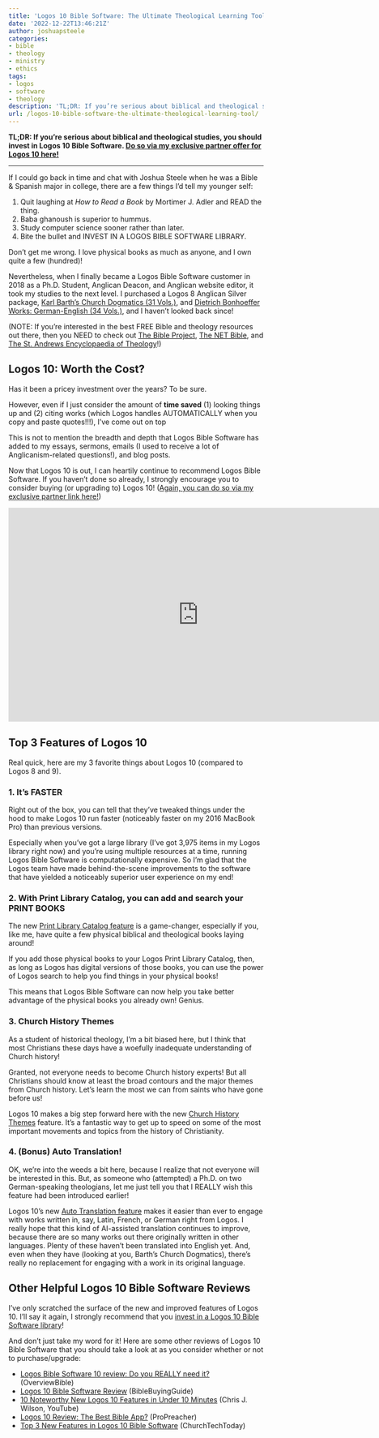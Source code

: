 ```yaml
---
title: 'Logos 10 Bible Software: The Ultimate Theological Learning Tool'
date: '2022-12-22T13:46:21Z'
author: joshuapsteele
categories:
- bible
- theology
- ministry
- ethics
tags:
- logos
- software
- theology
description: 'TL;DR: If you’re serious about biblical and theological studies, you should invest in Logos 10 Bible Software.'
url: /logos-10-bible-software-the-ultimate-theological-learning-tool/
---
```

**TL;DR: If you’re serious about biblical and theological studies, you should invest in Logos 10 Bible Software. [Do so via my exclusive partner offer for Logos 10 here!](https://partners.faithlife.com/click.track?CID=431490&AFID=529204)**

---

If I could go back in time and chat with Joshua Steele when he was a Bible &amp; Spanish major in college, there are a few things I’d tell my younger self:

1. Quit laughing at *How to Read a Book* by Mortimer J. Adler and READ the thing.
2. Baba ghanoush is superior to hummus.
3. Study computer science sooner rather than later.
4. Bite the bullet and INVEST IN A LOGOS BIBLE SOFTWARE LIBRARY.

Don’t get me wrong. I love physical books as much as anyone, and I own quite a few (hundred)!

Nevertheless, when I finally became a Logos Bible Software customer in 2018 as a Ph.D. Student, Anglican Deacon, and Anglican website editor, it took my studies to the next level. I purchased a Logos 8 Anglican Silver package, [Karl Barth’s Church Dogmatics (31 Vols.)](https://www.logos.com/product/5758/barths-church-dogmatics), and [Dietrich Bonhoeffer Works: German-English (34 Vols.)](https://www.logos.com/product/152651/dietrich-bonhoeffer-works-german-english), and I haven’t looked back since!

(NOTE: If you’re interested in the best FREE Bible and theology resources out there, then you NEED to check out [The Bible Project](https://bibleproject.com/), [The NET Bible](https://netbible.org/bible/Matthew+1#), and [The St. Andrews Encyclopaedia of Theology](https://www.saet.ac.uk/index.php/articles)!)

## Logos 10: Worth the Cost?

Has it been a pricey investment over the years? To be sure.

However, even if I just consider the amount of **time saved** (1) looking things up and (2) citing works (which Logos handles AUTOMATICALLY when you copy and paste quotes!!!), I’ve come out on top

This is not to mention the breadth and depth that Logos Bible Software has added to my essays, sermons, emails (I used to receive a lot of Anglicanism-related questions!), and blog posts.

Now that Logos 10 is out, I can heartily continue to recommend Logos Bible Software. If you haven’t done so already, I strongly encourage you to consider buying (or upgrading to) Logos 10! ([Again, you can do so via my exclusive partner link here!](https://partners.faithlife.com/click.track?CID=431490&AFID=529204))

<iframe allow="accelerometer; autoplay; clipboard-write; encrypted-media; gyroscope; picture-in-picture" allowfullscreen="" frameborder="0" height="422" loading="lazy" src="https://www.youtube.com/embed/mfoaX1zkhuU?feature=oembed" title="Logos 10 Is Here" width="750"></iframe>

## Top 3 Features of Logos 10

Real quick, here are my 3 favorite things about Logos 10 (compared to Logos 8 and 9).

### 1. It’s FASTER

Right out of the box, you can tell that they’ve tweaked things under the hood to make Logos 10 run faster (noticeably faster on my 2016 MacBook Pro) than previous versions.

Especially when you’ve got a large library (I’ve got 3,975 items in my Logos library right now) and you’re using multiple resources at a time, running Logos Bible Software is computationally expensive. So I’m glad that the Logos team have made behind-the-scene improvements to the software that have yielded a noticeably superior user experience on my end!

### 2. With Print Library Catalog, you can add and search your PRINT BOOKS

The new [Print Library Catalog feature](https://www.logos.com/features/print-library-catalog) is a game-changer, especially if you, like me, have quite a few physical biblical and theological books laying around!

If you add those physical books to your Logos Print Library Catalog, then, as long as Logos has digital versions of those books, you can use the power of Logos search to help you find things in your physical books!

This means that Logos Bible Software can now help you take better advantage of the physical books you already own! Genius.

### 3. Church History Themes

As a student of historical theology, I’m a bit biased here, but I think that most Christians these days have a woefully inadequate understanding of Church history!

Granted, not everyone needs to become Church history experts! But all Christians should know at least the broad contours and the major themes from Church history. Let’s learn the most we can from saints who have gone before us!

Logos 10 makes a big step forward here with the new [Church History Themes](https://www.logos.com/features/church-history) feature. It’s a fantastic way to get up to speed on some of the most important movements and topics from the history of Christianity.

### 4. (Bonus) Auto Translation!

OK, we’re into the weeds a bit here, because I realize that not everyone will be interested in this. But, as someone who (attempted) a Ph.D. on two German-speaking theologians, let me just tell you that I REALLY wish this feature had been introduced earlier!

Logos 10’s new [Auto Translation feature](https://www.logos.com/features/auto-translation) makes it easier than ever to engage with works written in, say, Latin, French, or German right from Logos. I really hope that this kind of AI-assisted translation continues to improve, because there are so many works out there originally written in other languages. Plenty of these haven’t been translated into English yet. And, even when they have (looking at you, Barth’s Church Dogmatics), there’s really no replacement for engaging with a work in its original language.

## Other Helpful Logos 10 Bible Software Reviews

I’ve only scratched the surface of the new and improved features of Logos 10. I’ll say it again, I strongly recommend that you [invest in a Logos 10 Bible Software library](https://partners.faithlife.com/click.track?CID=431490&AFID=529204)!

And don’t just take my word for it! Here are some other reviews of Logos 10 Bible Software that you should take a look at as you consider whether or not to purchase/upgrade:

- [Logos Bible Software 10 review: Do you REALLY need it?](https://overviewbible.com/logos-bible-software-review/) (OverviewBible)
- [Logos 10 Bible Software Review](https://biblebuyingguide.com/logos-10-bible-software-review/) (BibleBuyingGuide)
- [10 Noteworthy New Logos 10 Features in Under 10 Minutes](https://www.youtube.com/watch?v=zN6USy9hc4I) (Chris J. Wilson, YouTube)
- [Logos 10 Review: The Best Bible App?](https://www.propreacher.com/logos-10-review/) (ProPreacher)
- [Top 3 New Features in Logos 10 Bible Software](https://churchtechtoday.com/top-3-new-features-in-logos-10-bible-software-review/) (ChurchTechToday)